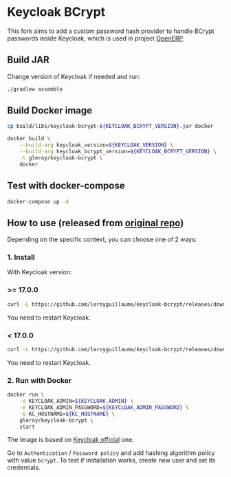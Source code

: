 # Keycloak BCrypt

This fork aims to add a custom password hash provider to handle BCrypt passwords inside Keycloak, which is used in
project [OpenERP](https://github.com/dungkhmt/openerp).

## Build JAR

Change version of Keycloak if needed and run:

```bash
./gradlew assemble
```

## Build Docker image

```bash
cp build/libs/keycloak-bcrypt-${KEYCLOAK_BCRYPT_VERSION}.jar docker
```

```bash
docker build \
    --build-arg keycloak_version=${KEYCLOAK_VERSION} \
    --build-arg keycloak_bcrypt_version=${KEYCLOAK_BCRYPT_VERSION} \
    -t gleroy/keycloak-bcrypt \
    docker
```

## Test with docker-compose

```bash
docker-compose up -d
```

## How to use (released from [original repo](https://github.com/leroyguillaume/keycloak-bcrypt))

Depending on the specific context, you can choose one of 2 ways:

### 1. Install

With Keycloak version:

### \>= 17.0.0

```bash
curl -L https://github.com/leroyguillaume/keycloak-bcrypt/releases/download/${KEYCLOAK_BCRYPT_VERSION}/keycloak-bcrypt-${KEYCLOAK_BCRYPT_VERSION}.jar > ${KEYCLOAK_HOME}/providers/keycloak-bcrypt-${KEYCLOAK_BCRYPT_VERSION}.jar
```

You need to restart Keycloak.

### < 17.0.0

```bash
curl -L https://github.com/leroyguillaume/keycloak-bcrypt/releases/download/${KEYCLOAK_BCRYPT_VERSION}/keycloak-bcrypt-${KEYCLOAK_BCRYPT_VERSION}.jar > ${KEYCLOAK_HOME}/standalone/deployments/keycloak-bcrypt-${KEYCLOAK_BCRYPT_VERSION}.jar
```
You need to restart Keycloak.

### 2. Run with Docker

```bash
docker run \
    -e KEYCLOAK_ADMIN=${KEYCLOAK_ADMIN} \
    -e KEYCLOAK_ADMIN_PASSWORD=${KEYCLOAK_ADMIN_PASSWORD} \
    -e KC_HOSTNAME=${KC_HOSTNAME} \
    gleroy/keycloak-bcrypt \
    start
```

The image is based on [Keycloak official](https://quay.io/repository/keycloak/keycloak) one.

Go to `Authentication` / `Password policy` and add hashing algorithm policy with value `bcrypt`. To test if installation
works, create new user and set its credentials.
